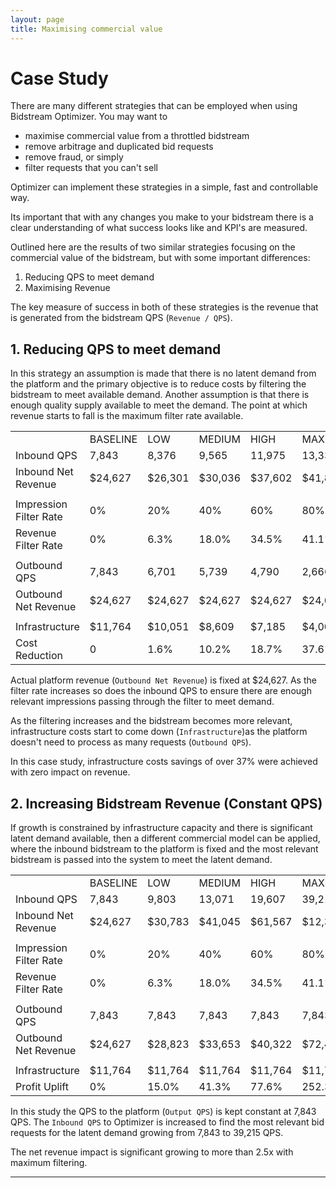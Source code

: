 ```yaml
---
layout: page
title: Maximising commercial value
---
```


# Case Study

There are many different strategies that can be employed when using Bidstream Optimizer. You may want to

* maximise commercial value from a throttled bidstream
* remove arbitrage and duplicated bid requests
* remove fraud, or simply 
* filter requests that you can't sell

Optimizer can implement these strategies in a simple, fast and controllable way.

Its important that with any changes you make to your bidstream there is a clear understanding of what success looks like and KPI's are measured.

Outlined here are the results of two similar strategies focusing on the commercial value of the bidstream, but with some important differences:

1. Reducing QPS to meet demand
1. Maximising Revenue

The key measure of success in both of these strategies is the revenue that is generated from the bidstream QPS (`Revenue / QPS`).

## 1. Reducing QPS to meet demand

In this strategy an assumption is made that there is no latent demand from the platform and the primary objective is to reduce costs by filtering the bidstream to meet available demand. Another assumption is that there is enough quality supply available to meet the demand. The point at which revenue starts to fall is the maximum filter rate available.

<table>
<tr><td></td><td>BASELINE</td><td>LOW </td><td>MEDIUM </td><td>HIGH </td><td>MAX </td></tr>
<tr><td class="l">Inbound QPS</td><td>7,843</td><td>8,376</td><td>9,565</td><td>11,975</td><td>13,333</td></tr>
<tr><td class="l">Inbound Net Revenue</td><td>$24,627</td><td>$26,301</td><td>$30,036</td><td>$37,602</td><td>$41,867</td></tr>
<tr><td></td><td></td><td></td><td></td><td></td><td></td></tr>
<tr><td class="l">Impression Filter Rate</td><td>0%</td><td>20%</td><td>40%</td><td>60%</td><td>80%</td></tr>
<tr><td class="l">Revenue Filter Rate</td><td>0%</td><td>6.3%</td><td>18.0%</td><td>34.5%</td><td>41.1%</td></tr>
<tr><td></td><td></td><td></td><td></td><td></td><td></td></tr>
<tr><td class="l">Outbound QPS</td><td>7,843</td><td>6,701</td><td>5,739</td><td>4,790</td><td>2,666</td></tr>
<tr><td class="l">Outbound Net Revenue</td><td>$24,627</td><td>$24,627</td><td>$24,627</td><td>$24,627</td><td>$24,627</td></tr>
<tr><td></td><td></td><td></td><td></td><td></td><td></td></tr>
<tr><td class="l">Infrastructure</td><td>$11,764</td><td>$10,051</td><td>$8,609</td><td>$7,185</td><td>$4,000</td></tr>
<tr><td class="l">Cost Reduction</td><td>0</td><td>1.6%</td><td>10.2%</td><td>18.7%</td><td>37.6%</td></tr>
</table>

Actual platform revenue (`Outbound Net Revenue`) is fixed at $24,627. As the filter rate increases so does the inbound QPS to ensure there are enough relevant impressions passing through the filter to meet demand.

As the filtering increases and the bidstream becomes more relevant, infrastructure costs start to come down (`Infrastructure`)as the platform doesn't need to process as many requests (`Outbound QPS`).

In this case study, infrastructure costs savings of over 37% were achieved with zero impact on revenue.

## 2. Increasing Bidstream Revenue (Constant QPS)

If growth is constrained by infrastructure capacity and there is significant latent demand available, then a different commercial model can be applied, where the inbound bidstream to the platform is fixed and the most relevant bidstream is passed into the system to meet the latent demand.

<table>
<tr><td></td><td>BASELINE</td><td>LOW </td><td>MEDIUM </td><td>HIGH </td><td>MAX </td></tr>
<tr><td class="l">Inbound QPS</td><td>7,843</td><td>9,803</td><td>13,071</td><td>19,607</td><td>39,215</td></tr>
<tr><td class="l">Inbound Net Revenue</td><td>$24,627</td><td>$30,783</td><td>$41,045</td><td>$61,567</td><td>$12,3135</td></tr>
<tr><td></td><td></td><td></td><td></td><td></td><td></td></tr>
<tr><td class="l">Impression Filter Rate</td><td>0%</td><td>20%</td><td>40%</td><td>60%</td><td>80%</td></tr>
<tr><td class="l">Revenue Filter Rate</td><td>0%</td><td>6.3%</td><td>18.0%</td><td>34.5%</td><td>41.1%</td></tr>
<tr><td></td><td></td><td></td><td></td><td></td><td></td></tr>
<tr><td class="l">Outbound QPS</td><td>7,843</td><td>7,843</td><td>7,843</td><td>7,843</td><td>7,843</td></tr>
<tr><td class="l">Outbound Net Revenue</td><td>$24,627</td><td>$28,823</td><td>$33,653</td><td>$40,322</td><td>$72,430</td></tr>
<tr><td></td><td></td><td></td><td></td><td></td><td></td></tr>
<tr><td class="l">Infrastructure</td><td>$11,764</td><td>$11,764</td><td>$11,764</td><td>$11,764</td><td>$11,764</td></tr>
<tr><td class="l">Profit Uplift</td><td>0%</td><td>15.0%</td><td>41.3%</td><td>77.6%</td><td>252.3%</td></tr>
</table>

In this study the QPS to the platform (`Output QPS`) is kept constant at 7,843 QPS. The `Inbound QPS` to Optimizer is increased to find the most relevant bid requests for the latent demand growing from 7,843 to 39,215 QPS. 

The net revenue impact is significant growing to more than 2.5x with maximum filtering.

-----
